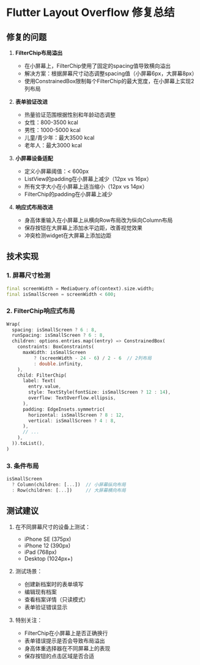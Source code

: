 # Flutter Layout Overflow 修复总结

## 修复的问题

1. **FilterChip布局溢出**
   - 在小屏幕上，FilterChip使用了固定的spacing值导致横向溢出
   - 解决方案：根据屏幕尺寸动态调整spacing值（小屏幕6px，大屏幕8px）
   - 使用ConstrainedBox限制每个FilterChip的最大宽度，在小屏幕上实现2列布局

2. **表单验证改进**
   - 热量验证范围根据性别和年龄动态调整
   - 女性：800-3500 kcal
   - 男性：1000-5000 kcal
   - 儿童/青少年：最大3500 kcal
   - 老年人：最大3000 kcal

3. **小屏幕设备适配**
   - 定义小屏幕阈值：< 600px
   - ListView的padding在小屏幕上减少（12px vs 16px）
   - 所有文字大小在小屏幕上适当缩小（12px vs 14px）
   - FilterChip的padding在小屏幕上减少

4. **响应式布局改进**
   - 身高体重输入在小屏幕上从横向Row布局改为纵向Column布局
   - 保存按钮在大屏幕上添加水平边距，改善视觉效果
   - 冲突检测widget在大屏幕上添加边距

## 技术实现

### 1. 屏幕尺寸检测
```dart
final screenWidth = MediaQuery.of(context).size.width;
final isSmallScreen = screenWidth < 600;
```

### 2. FilterChip响应式布局
```dart
Wrap(
  spacing: isSmallScreen ? 6 : 8,
  runSpacing: isSmallScreen ? 6 : 8,
  children: options.entries.map((entry) => ConstrainedBox(
    constraints: BoxConstraints(
      maxWidth: isSmallScreen 
          ? (screenWidth - 24 - 6) / 2 - 6  // 2列布局
          : double.infinity,
    ),
    child: FilterChip(
      label: Text(
        entry.value,
        style: TextStyle(fontSize: isSmallScreen ? 12 : 14),
        overflow: TextOverflow.ellipsis,
      ),
      padding: EdgeInsets.symmetric(
        horizontal: isSmallScreen ? 8 : 12,
        vertical: isSmallScreen ? 4 : 8,
      ),
      // ...
    ),
  )).toList(),
)
```

### 3. 条件布局
```dart
isSmallScreen 
  ? Column(children: [...])  // 小屏幕纵向布局
  : Row(children: [...])     // 大屏幕横向布局
```

## 测试建议

1. 在不同屏幕尺寸的设备上测试：
   - iPhone SE (375px)
   - iPhone 12 (390px)
   - iPad (768px)
   - Desktop (1024px+)

2. 测试场景：
   - 创建新档案时的表单填写
   - 编辑现有档案
   - 查看档案详情（只读模式）
   - 表单验证错误显示

3. 特别关注：
   - FilterChip在小屏幕上是否正确换行
   - 表单错误提示是否会导致布局溢出
   - 身高体重选择器在不同屏幕上的表现
   - 保存按钮的点击区域是否合适